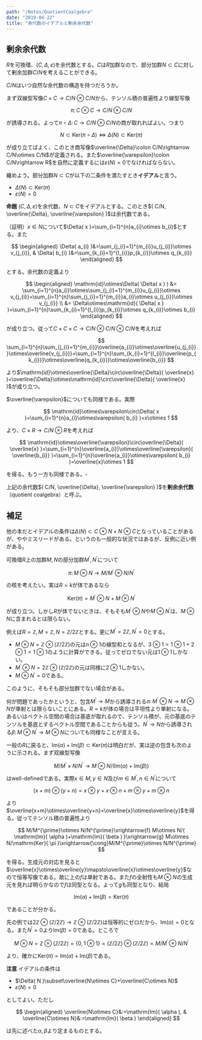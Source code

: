 ```yaml
---
path: "/Notes/QuotientCoalgebra"
date: "2019-04-22"
title: "余代数のイデアルと剰余余代数"
---
```


## 剰余余代数

$R$を可換環、$( C, \Delta, \varepsilon )$を余代数とする。$C$は$R$加群なので、部分加群$N\subset C$に対して剰余加群$C/N$を考えることができる。

$C/N$はいつ自然な余代数の構造を持つだろうか。

まず双線型写像$C\times C\rightarrow C/N\otimes C/N$から、テンソル積の普遍性より線型写像

$$
\pi\colon C\otimes C\rightarrow C/N\otimes C/N
$$

が誘導される。よって$\pi\circ\Delta\colon C\rightarrow C/N\otimes C/N$の商が取れればよい。つまり

$$
N\subset\mathrm{Ker}( \pi\circ\Delta )\Longleftrightarrow\Delta( N )\subset\mathrm{Ker}( \pi )
$$

が成り立てばよく、このとき商写像$\overline{\Delta}\colon C/N\rightarrow C/N\otimes C/N$が定義される。また$\overline{\varepsilon}\colon C/N\rightarrow R$を自然に定義するには$\varepsilon( N )=0$でなければならない。

纏めよう。部分加群$N\subset C$が以下の二条件を満たすとき**イデアル**と言う。

- $\Delta( N )\subset\mathrm{Ker}( \pi )$
- $\varepsilon( N )=0$

**命題** $( C, \Delta, \varepsilon )$を余代数、$N\subset C$をイデアルとする。このとき$( C/N, \overline{\Delta}, \overline{\varepsilon} )$は余代数である。

（証明）$x\in N$について$\Delta( x )=\sum_{i=1}^{n}a_{i}\otimes b_{i}$とする。また

$$
\begin{aligned} \Delta( a_{i} )&=\sum_{j_{i}=1}^{m_{i}}u_{j_{i}}\otimes v_{j_{i}}, & \Delta( b_{i} )&=\sum_{k_{i}=1}^{l_{i}}p_{k_{i}}\otimes q_{k_{i}} \end{aligned}
$$

とする。余代数の定義より

$$
\begin{aligned} \mathrm{id}\otimes\Delta( \Delta( x ) ) &= \sum_{i=1}^{n}a_{i}\otimes\sum_{j_{i}=1}^{m_{i}}u_{j_{i}}\otimes v_{j_{i}}=\sum_{i=1}^{n}\sum_{j_{i}=1}^{m_{i}}a_{i}\otimes u_{j_{i}}\otimes v_{j_{i}} \\ &= \Delta\otimes\mathrm{id}( \Delta( x ) )=\sum_{i=1}^{n}\sum_{k_{i}=1}^{l_{i}}p_{k_{i}}\otimes q_{k_{i}}\otimes b_{i} \end{aligned}
$$

が成り立つ。従って$C\times C\times C\rightarrow C/N\otimes C/N\otimes C/N$を考えれば

$$
\sum_{i=1}^{n}\sum_{j_{i}=1}^{m_{i}}\overline{a_{i}}\otimes\overline{u_{j_{i}}}\otimes\overline{v_{j_{i}}}=\sum_{i=1}^{n}\sum_{k_{i}=1}^{l_{i}}\overline{p_{k_{i}}}\otimes\overline{q_{k_{i}}}\otimes\overline{b_{i}}
$$

より$\mathrm{id}\otimes\overline{\Delta}\circ\overline{\Delta}( \overline{x} )=\overline{\Delta}\otimes\mathrm{id}\circ\overline{\Delta}( \overline{x} )$が成り立つ。

$\overline{\varepsilon}$についても同様である。実際

$$
\mathrm{id}\otimes\varepsilon\circ\Delta( x )=\sum_{i=1}^{n}a_{i}\otimes\varepsilon( b_{i} )=x\otimes 1
$$

より、$C\times R\rightarrow C/N\otimes R$を考えれば

$$
\mathrm{id}\otimes\overline{\varepsilon}\circ\overline{\Delta}( \overline{x} )=\sum_{i=1}^{n}\overline{a_{i}}\otimes\overline{\varepsilon}( \overline{b_{i}} )=\sum_{i=1}^{n}\overline{a_{i}}\otimes\varepsilon( b_{i} )=\overline{x}\otimes 1
$$

を得る。もう一方も同様である。$\square$

上記の余代数$( C/N, \overline{\Delta}, \overline{\varepsilon} )$を**剰余余代数**（quotient coalgebra）と呼ぶ。



## 補足

他の本だとイデアルの条件は$\Delta( N )\subset C\otimes N+N\otimes C$となっていることがあるが、ややミスリードがある。というのも一般的な状況ではあるが、反例に近い例がある。

可換環$R$上の加群$M, N$の部分加群$M^{\prime}, N^{\prime}$について

$$
\pi\colon M\otimes N\rightarrow M/M^{\prime}\otimes N/N^{\prime}
$$

の核を考えたい。実は$R=k$が体であるなら

$$
\mathrm{Ker}( \pi )=M^{\prime}\otimes N+M\otimes N^{\prime}
$$

が成り立つ。しかし$R$が体でないときは、そもそも$M^{\prime}\otimes N$や$M\otimes N^{\prime}$は、$M\otimes N$に含まれるとは限らない。

例えば$R=\mathbb{Z}, M=\mathbb{Z}, N=\mathbb{Z}/2\mathbb{Z}$とする。更に$M^{\prime}=2\mathbb{Z}, N^{\prime}=0$とする。

- $M\otimes N=\mathbb{Z}\otimes( \mathbb{Z}/2\mathbb{Z} )$の元は$n\otimes 1$の線型和となるが、$3\otimes 1=1\otimes 1+2\otimes 1=1\otimes 1$のように計算ができる。従ってゼロでない元は$1\otimes 1$しかない。
- $M^{\prime}\otimes N=2\mathbb{Z}\otimes( \mathbb{Z}/2\mathbb{Z} )$の元は同様に$2\otimes 1$しかない。
- $M\otimes N^{\prime}=0$である。

このように、そもそも部分加群でない場合がある。

何が問題であったかというと、包含$M^{\prime}\rightarrow M$から誘導される$\alpha\colon M^{\prime}\otimes N\rightarrow M\otimes N$が単射とは限らないことにある。$R=k$が体の場合は平坦性より単射になる。あるいはベクトル空間の場合は基底が取れるので、テンソル積が、元の基底のテンソルを基底とするベクトル空間であることからも従う。$N^{\prime}\rightarrow N$から誘導される$\beta\colon M\otimes N^{\prime}\rightarrow M\otimes N$についても同様なことが言える。

一般の$R$に戻ると、$\mathrm{Im}( \alpha )+\mathrm{Im}( \beta )\subset\mathrm{Ker}( \pi )$は明白だが、実は逆の包含も次のように示される。まず双線型写像

$$
M/M^{\prime}\times N/N^{\prime}\rightarrow M\otimes N/( \mathrm{Im}( \alpha )+\mathrm{Im}( \beta ) )
$$

はwell-definedである。実際$x\in M, y\in N$及び$m\in M^{\prime}, n\in N^{\prime}$について

$$
( x+m )\otimes( y+n )=x\otimes y+x\otimes n+m\otimes y+m\otimes n
$$

より$\overline{x+m}\otimes\overline{y+n}=\overline{x}\otimes\overline{y}$を得る。従ってテンソル積の普遍性より

$$
M/M^{\prime}\otimes N/N^{\prime}\xrightarrow{f} M\otimes N/( \mathrm{Im}( \alpha )+\mathrm{Im}( \beta ) )\xrightarrow{g} M\otimes N/\mathrm{Ker}( \pi )\xrightarrow{\cong}M/M^{\prime}\otimes N/N^{\prime}
$$

を得る。生成元の対応を見ると$\overline{x}\otimes\overline{y}\mapsto\overline{x}\otimes\overline{y}$なので恒等写像である。故に上の$f$は単射である。また$f$の全射性も$M\otimes N$の生成元を見れば明らかなので$f$は同型となる。よって$g$も同型となり、結局

$$
\mathrm{Im}( \alpha )+\mathrm{Im}( \beta )=\mathrm{Ker}( \pi )
$$

であることが分かる。

先の例では$2\mathbb{Z}\otimes( \mathbb{Z}/2\mathbb{Z} )\rightarrow\mathbb{Z}\otimes( \mathbb{Z}/2\mathbb{Z} )$は恒等的にゼロだから、$\mathrm{Im}( \alpha )=0$となる。また$N^{\prime}=0$より$\mathrm{Im}( \beta )=0$である。ところで

$$
M\otimes N=\mathbb{Z}\otimes( \mathbb{Z}/2\mathbb{Z} )=\lbrace 0, 1\otimes 1 \rbrace=( \mathbb{Z}/2\mathbb{Z} )\otimes( \mathbb{Z}/2\mathbb{Z} )=M/M^{\prime}\otimes N/N^{\prime}
$$

より、確かに$\mathrm{Ker}( \pi )=\mathrm{Im}( \alpha )+\mathrm{Im}( \beta )$である。

**注意** イデアルの条件は

- $\Delta( N )\subset\overline{N\otimes C}+\overline{C\otimes N}$
- $\varepsilon( N )=0$

としてよい。ただし

$$
\begin{aligned} \overline{N\otimes C}&:=\mathrm{Im}( \alpha ), & \overline{C\otimes N}&:=\mathrm{Im}( \beta ) \end{aligned}
$$

は先に述べた$\alpha, \beta$より定まるものとする。